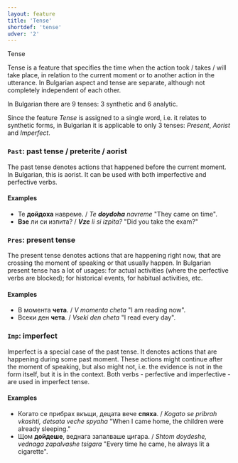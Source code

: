 ```yaml
---
layout: feature
title: 'Tense'
shortdef: 'tense'
udver: '2'
---
```


Tense

Tense is a feature that specifies the time when the action took /
takes / will take place, in relation to the current moment or to
another action in the utterance.
In Bulgarian aspect and tense are separate, although not completely independent of each other.

In Bulgarian there are 9 tenses: 3 synthetic and 6 analytic.

Since the feature _Tense_ is assigned to a single word, i.e. it relates to
synthetic forms, in Bulgarian it is applicable to only 3 tenses: _Present_, _Aorist_ and _Imperfect_.

### <a name="Past">`Past`</a>: past tense / preterite / aorist

The past tense denotes actions that happened before the current
moment. In Bulgarian, this is aorist. It can be used with both imperfective and perfective verbs.

#### Examples

- Те <b>дойдоха</b> навреме. / _Te <b>doydoha</b> navreme_ "They came on time".
- <b>Взе</b> ли си изпита? / _<b>Vze</b> li si izpita?_ "Did you take the exam?"

### <a name="Pres">`Pres`</a>: present tense

The present tense denotes actions that are happening right now, that are crossing the moment of speaking or that
usually happen. In Bulgarian present tense has a lot of usages: for actual activities (where the perfective verbs are blocked);
for historical events, for habitual activities, etc.

#### Examples

- В момента <b>чета</b>. / _V momenta cheta_ "I am reading now".
- Всеки ден <b>чета</b>. / _Vseki den cheta_ "I read every day".

### <a name="Imp">`Imp`</a>: imperfect

Imperfect is a special case of the past tense. It denotes actions that are happening during
some past moment. These actions might continue after the moment of speaking, but also might not, i.e.
the evidence is not in the form itself, but it is in the context.
Both verbs - perfective and imperfective - are used in imperfect tense.

#### Examples

- Когато се прибрах вкъщи, децата вече <b>спяха</b>. / _Kogato se pribrah vkashti, detsata veche spyaha_ "When I came home, the children were already sleeping."
- Щом <b>дойдеше</b>, веднага запалваше цигара. / _Shtom doydeshe, vednaga zapalvashe tsigara_ "Every time he came, he always lit a cigarette".
<!-- Interlanguage links updated Čt lis 12 09:43:07 CET 2020 -->

